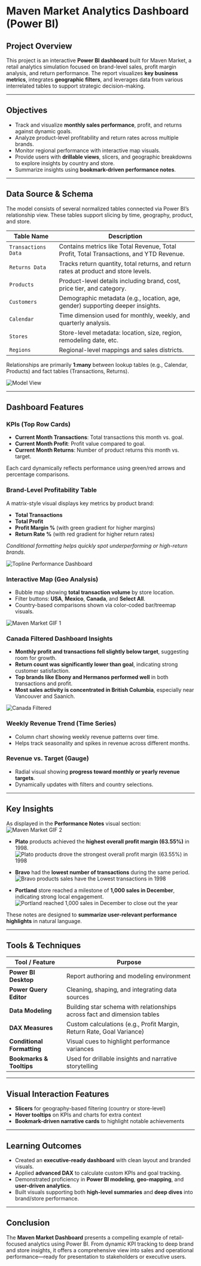 #  Maven Market Analytics Dashboard (Power BI)

##  Project Overview  
This project is an interactive **Power BI dashboard** built for Maven Market, a retail analytics simulation focused on brand-level sales, profit margin analysis, and return performance. The report visualizes **key business metrics**, integrates **geographic filters**, and leverages data from various interrelated tables to support strategic decision-making.

---

##  Objectives  
- Track and visualize **monthly sales performance**, profit, and returns against dynamic goals.  
- Analyze product-level profitability and return rates across multiple brands.  
- Monitor regional performance with interactive map visuals.  
- Provide users with **drillable views**, slicers, and geographic breakdowns to explore insights by country and store.  
- Summarize insights using **bookmark-driven performance notes**.

---

##  Data Source & Schema  
The model consists of several normalized tables connected via Power BI’s relationship view. These tables support slicing by time, geography, product, and store.

| Table Name         | Description                                                                 |
|--------------------|-----------------------------------------------------------------------------|
| `Transactions Data` | Contains metrics like Total Revenue, Total Profit, Total Transactions, and YTD Revenue. |
| `Returns Data`      | Tracks return quantity, total returns, and return rates at product and store levels. |
| `Products`          | Product-level details including brand, cost, price tier, and category.     |
| `Customers`         | Demographic metadata (e.g., location, age, gender) supporting deeper insights. |
| `Calendar`          | Time dimension used for monthly, weekly, and quarterly analysis.           |
| `Stores`            | Store-level metadata: location, size, region, remodeling date, etc.        |
| `Regions`           | Regional-level mappings and sales districts.                              |

 Relationships are primarily **1:many** between lookup tables (e.g., Calendar, Products) and fact tables (Transactions, Returns).

![Model View](images/Model%20View.JPG)

---

##  Dashboard Features

###  KPIs (Top Row Cards)
- **Current Month Transactions**: Total transactions this month vs. goal.
- **Current Month Profit**: Profit value compared to goal.
- **Current Month Returns**: Number of product returns this month vs. target.

Each card dynamically reflects performance using green/red arrows and percentage comparisons.

###  Brand-Level Profitability Table
A matrix-style visual displays key metrics by product brand:
- **Total Transactions**
- **Total Profit**
- **Profit Margin %** (with green gradient for higher margins)
- **Return Rate %** (with red gradient for higher return rates)

 *Conditional formatting helps quickly spot underperforming or high-return brands.*

![Topline Performance Dashboard](images/Topline%20Performance%20Dashboard.JPG)


###  Interactive Map (Geo Analysis)
- Bubble map showing **total transaction volume** by store location.
- Filter buttons: **USA**, **Mexico**, **Canada**, and **Select All**.
- Country-based comparisons shown via color-coded bar/treemap visuals.

![Maven Market GIF 1](images/Maven%20Market.%20GIF%201.gif)

###  Canada Filtered Dashboard Insights

- **Monthly profit and transactions fell slightly below target**, suggesting room for growth.
- **Return count was significantly lower than goal**, indicating strong customer satisfaction.
- **Top brands like Ebony and Hermanos performed well** in both transactions and profit.
- **Most sales activity is concentrated in British Columbia**, especially near Vancouver and Saanich.

![Canada Filtered](images/Canada%20Filtered.JPG)

###  Weekly Revenue Trend (Time Series)
- Column chart showing weekly revenue patterns over time.
- Helps track seasonality and spikes in revenue across different months.

###  Revenue vs. Target (Gauge)
- Radial visual showing **progress toward monthly or yearly revenue targets**.
- Dynamically updates with filters and country selections.

---

##  Key Insights

As displayed in the **Performance Notes** visual section:
![Maven Market GIF 2](images/Maven%20Market.GIF%202.gif)

-  **Plato** products achieved the **highest overall profit margin (63.55%)** in 1998.
![Plato products drove the strongest overall profit margin (63.55%) in 1998](images/Plato%20products%20drove%20the%20strongest%20overall%20profit%20margin%20%2863.55%25%29%20in%201998.JPG)

-  **Bravo** had the **lowest number of transactions** during the same period.
![Bravo products sales have the Lowest transactions in 1998](images/Bravo%20products%20sales%20have%20the%20Lowest%20transactions%20in%201998.JPG)

-  **Portland** store reached a milestone of **1,000 sales in December**, indicating strong local engagement.
![Portland reached 1,000 sales in December to close out the year](images/Portland%20reached%201%2C000%20sales%20in%20December%20to%20close%20out%20the%20year.JPG)

These notes are designed to **summarize user-relevant performance highlights** in natural language.

---

##  Tools & Techniques

| Tool / Feature        | Purpose                                                              |
|-----------------------|----------------------------------------------------------------------|
| **Power BI Desktop**  | Report authoring and modeling environment                            |
| **Power Query Editor**| Cleaning, shaping, and integrating data sources                      |
| **Data Modeling**     | Building star schema with relationships across fact and dimension tables |
| **DAX Measures**      | Custom calculations (e.g., Profit Margin, Return Rate, Goal Variance)|
| **Conditional Formatting** | Visual cues to highlight performance variances                     |
| **Bookmarks & Tooltips** | Used for drillable insights and narrative storytelling                |

---

##  Visual Interaction Features
- **Slicers** for geography-based filtering (country or store-level)
- **Hover tooltips** on KPIs and charts for extra context
- **Bookmark-driven narrative cards** to highlight notable achievements

---

##  Learning Outcomes
- Created an **executive-ready dashboard** with clean layout and branded visuals.
- Applied **advanced DAX** to calculate custom KPIs and goal tracking.
- Demonstrated proficiency in **Power BI modeling**, **geo-mapping**, and **user-driven analytics**.
- Built visuals supporting both **high-level summaries** and **deep dives** into brand/store performance.

---

##  Conclusion  
The **Maven Market Dashboard** presents a compelling example of retail-focused analytics using Power BI. From dynamic KPI tracking to deep brand and store insights, it offers a comprehensive view into sales and operational performance—ready for presentation to stakeholders or executive users.